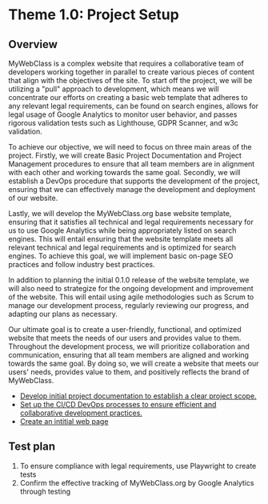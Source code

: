 # Theme 1.0: Project Setup
## Overview
MyWebClass is a complex website that requires a collaborative team of developers working together in parallel to create various pieces of content that align with the objectives of the site. To start off the project, we will be utilizing a "pull" approach to development, which means we will concentrate our efforts on creating a basic web template that adheres to any relevant legal requirements, can be found on search engines, allows for legal usage of Google Analytics to monitor user behavior, and passes rigorous validation tests such as Lighthouse, GDPR Scanner, and w3c validation.

To achieve our objective, we will need to focus on three main areas of the project. Firstly, we will create Basic Project Documentation and Project Management procedures to ensure that all team members are in alignment with each other and working towards the same goal. Secondly, we will establish a DevOps procedure that supports the development of the project, ensuring that we can effectively manage the development and deployment of our website.

Lastly, we will develop the MyWebClass.org base website template, ensuring that it satisfies all technical and legal requirements necessary for us to use Google Analytics while being appropriately listed on search engines. This will entail ensuring that the website template meets all relevant technical and legal requirements and is optimized for search engines. To achieve this goal, we will implement basic on-page SEO practices and follow industry best practices.

In addition to planning the initial 0.1.0 release of the website template, we will also need to strategize for the ongoing development and improvement of the website. This will entail using agile methodologies such as Scrum to manage our development process, regularly reviewing our progress, and adapting our plans as necessary.

Our ultimate goal is to create a user-friendly, functional, and optimized website that meets the needs of our users and provides value to them. Throughout the development process, we will prioritize collaboration and communication, ensuring that all team members are aligned and working towards the same goal. By doing so, we will create a website that meets our users' needs, provides value to them, and positively reflects the brand of MyWebClass.

* [Develop initial project documentation to establish a clear project scope.](https://github.com/steveechan/mywebclass-agile-docs/blob/main/documentation/templates/theme/initiatives/initiative_template4.md)
* [Set up the CI/CD DevOps processes to ensure efficient and collaborative development practices.](https://github.com/steveechan/mywebclass-agile-docs/blob/main/documentation/templates/theme/initiatives/initiative_template5.md)
* [Create an intitial web page](https://github.com/steveechan/mywebclass-agile-docs/blob/main/documentation/templates/theme/initiatives/initiative_template6.md)

## Test plan
1. To ensure compliance with legal requirements, use Playwright to create tests
2. Confirm the effective tracking of MyWebClass.org by Google Analytics through testing
